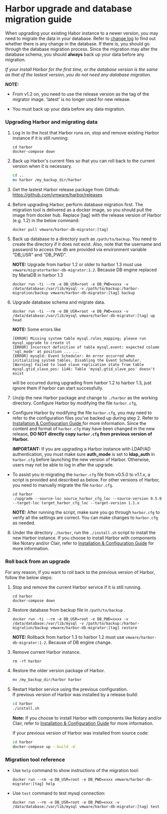 # Harbor upgrade and database migration guide

When upgrading your existing Habor instance to a newer version, you may need to migrate the data in your database. Refer to [change log](../tools/migration/changelog.md) to find out whether there is any change in the database. If there is, you should go through the database migration process. Since the migration may alter the database schema, you should **always** back up your data before any migration.

*If your install Harbor for the first time, or the database version is the same as that of the lastest version, you do not need any database migration.*

**NOTE:** 
- From v1.2 on, you need to use the release version as the tag of the migrator image. 'latest' is no longer used for new release.

- You must back up your data before any data migration.

### Upgrading Harbor and migrating data

1. Log in to the host that Harbor runs on, stop and remove existing Harbor instance if it is still running:

    ```
    cd harbor
    docker-compose down
    ```

2.  Back up Harbor's current files so that you can roll back to the current version when it is necessary.
    ```sh
    cd ..
    mv harbor /my_backup_dir/harbor
    ```

3. Get the lastest Harbor release package from Github:
   https://github.com/vmware/harbor/releases

4. Before upgrading Harbor, perform database migration first.  The migration tool is delivered as a docker image, so you should pull the image from docker hub. Replace [tag] with the release version of Harbor (e.g. 1.2) in the below command:

    ```
    docker pull vmware/harbor-db-migrator:[tag]
    ```

5. Back up database to a directory such as `/path/to/backup`. You need to create the directory if it does not exist.  Also, note that the username and password to access the db are provided via environment variable "DB_USR" and "DB_PWD". 

    **NOTE:** Upgrade from harbor 1.2 or older to harbor 1.3 must use `vmware/migratorharbor-db-migrator:1.2`. Because DB engine replaced by MariaDB in harbor 1.3

    ```
    docker run -ti --rm -e DB_USR=root -e DB_PWD=xxxx -v /data/database:/var/lib/mysql -v /path/to/backup:/harbor-migration/backup vmware/harbor-db-migrator:[tag] backup
    ```

6.  Upgrade database schema and migrate data.

    ```
    docker run -ti --rm -e DB_USR=root -e DB_PWD=xxxx -v /data/database:/var/lib/mysql vmware/harbor-db-migrator:[tag] up head
    ```

     **NOTE:** Some errors like

    ```
    [ERROR] Missing system table mysql.roles_mapping; please run mysql_upgrade to create it
    [ERROR] Incorrect definition of table mysql.event: expected column 'sql_mode' at position ... ...
    [ERROR] mysqld: Event Scheduler: An error occurred when initializing system tables. Disabling the Event Scheduler.
    [Warning] Failed to load slave replication state from table mysql.gtid_slave_pos: 1146: Table 'mysql.gtid_slave_pos' doesn't exist
    ```
    will be occurred during upgrading from harbor 1.2 to harbor 1.3, just ignore them if harbor can start successfully.

7. Unzip the new Harbor package and change to `./harbor` as the working directory. Configure Harbor by modifying the file `harbor.cfg`,

  - Configure Harbor by modifying the file `harbor.cfg`,
you may need to refer to the configuration files you've backed up during step 2.
Refer to [Installation & Configuration Guide ](../docs/installation_guide.md) for more information.
Since the content and format of `harbor.cfg` may have been changed in the new release, **DO NOT directly copy `harbor.cfg` from previous version of Harbor.**

	**IMPORTANT:** If you are upgrading a Harbor instance with LDAP/AD authentication,
you must make sure **auth_mode** is set to **ldap_auth** in `harbor.cfg` before launching the new version of Harbor. Otherwise, users may not be able to log in after the upgrade.

  - To assist you in migrating the `harbor.cfg` file from v0.5.0 to v1.1.x, a script is provided and described as below. For other versions of Harbor, you need to manually migrate the file `harbor.cfg`.

    ```
    cd harbor
    ./upgrade --source-loc source_harbor_cfg_loc --source-version 0.5.0 --target-loc target_harbor_cfg_loc --target-version 1.1.x
    ```
	**NOTE:** After running the script, make sure you go through `harbor.cfg` to verify all the settings are correct. You can make changes to `harbor.cfg` as needed.

8. Under the directory `./harbor`, run the `./install.sh` script to install the new Harbor instance. If you choose to install Harbor with components like Notary and/or Clair, refer to [Installation & Configuration Guide](../docs/installation_guide.md) for more information.

### Roll back from an upgrade
For any reason, if you want to roll back to the previous version of Harbor, follow the below steps:

1. Stop and remove the current Harbor service if it is still running.

    ```
    cd harbor
    docker-compose down
    ```
2. Restore database from backup file in `/path/to/backup` . 

    ```
    docker run -ti --rm -e DB_USR=root -e DB_PWD=xxxx -v /data/database:/var/lib/mysql -v /path/to/backup:/harbor-migration/backup vmware/harbor-db-migrator:[tag] restore
    ```
    **NOTE:** Rollback from harbor 1.3 to harbor 1.2 must use `vmware/harbor-db-migrator:1.2`. Because of DB engine change.


3. Remove current Harbor instance.
    ```
    rm -rf harbor
    ```

4. Restore the older version package of Harbor.
    ```sh
    mv /my_backup_dir/harbor harbor
    ```

5. Restart Harbor service using the previous configuration.  
   If previous version of Harbor was installed by a release build:
    ```sh
    cd harbor
    ./install.sh
    ```
   **Note:** If you choose to install Harbor with components like Notary and/or Clair, refer to [Installation & Configuration Guide](../docs/installation_guide.md) for more information.

   If your previous version of Harbor was installed from source code:
    ```sh
    cd harbor
    docker-compose up --build -d
    ```

### Migration tool reference
- Use `help` command to show instructions of the migration tool:

    ```docker run --rm -e DB_USR=root -e DB_PWD=xxxx vmware/harbor-db-migrator:[tag] help```

- Use `test` command to test mysql connection:

    ```docker run --rm -e DB_USR=root -e DB_PWD=xxxx -v /data/database:/var/lib/mysql vmware/harbor-db-migrator:[tag] test```
